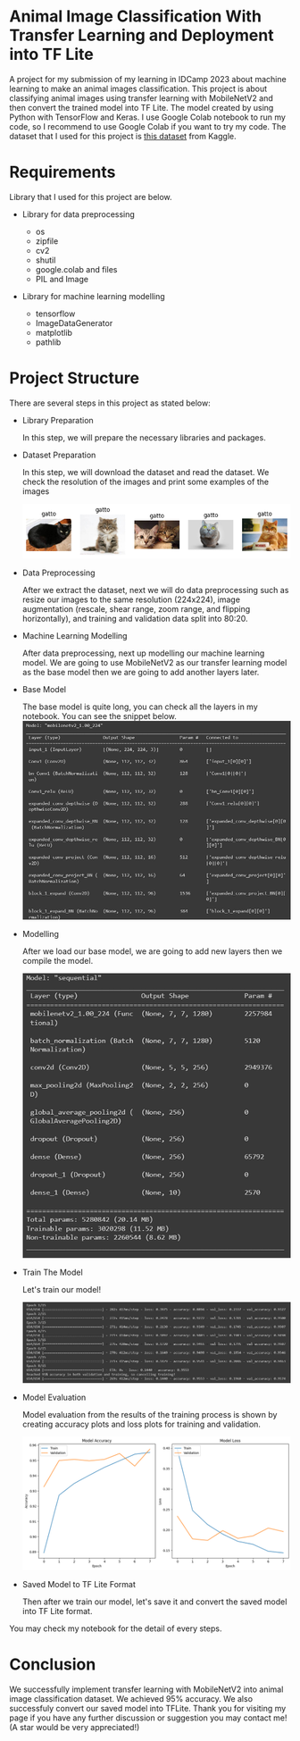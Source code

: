 # Animal Image Classification With Transfer Learning and Deployment into TF Lite
A project for my submission of my learning in IDCamp 2023 about machine learning to make an animal images classification. This project is about classifying animal images using transfer learning with MobileNetV2 and then convert the trained model into TF Lite. The model created by using Python with TensorFlow and Keras. I use Google Colab notebook to run my code, so I recommend to use Google Colab if you want to try my code. The dataset that I used for this project is [this dataset](https://www.kaggle.com/datasets/alessiocorrado99/animals10) from Kaggle.

# Requirements

Library that I used for this project are below.
* Library for data preprocessing
  * os
  * zipfile
  * cv2
  * shutil
  * google.colab and files
  *  PIL and Image

* Library for machine learning modelling
  * tensorflow
  * ImageDataGenerator
  * matplotlib
  * pathlib

# Project Structure

There are several steps in this project as stated below:
* Library Preparation
  
  In this step, we will prepare the necessary libraries and packages.
* Dataset Preparation
  
  In this step, we will download the dataset and read the dataset. We check the resolution of the images and print some examples of the images

  ![Image Examples.](https://github.com/harisyf/image-classification-with-transfer-learning-deployment/blob/main/images/images-example.png)
* Data Preprocessing
  
  After we extract the dataset, next we will do data preprocessing such as resize our images to the same resolution (224x224), image augmentation (rescale, shear range, zoom range, and flipping horizontally), and training and validation data split into 80:20.

* Machine Learning Modelling
  
  After data preprocessing, next up modelling our machine learning model. We are going to use MobileNetV2 as our transfer learning model as the base model then we are going to add another layers later.

* Base Model
  
  The base model is quite long, you can check all the layers in my notebook. You can see the snippet below.
  ![Base Model Summary.](https://github.com/harisyf/image-classification-with-transfer-learning-deployment/blob/main/images/base-model.png)

* Modelling
  
  After we load our base model, we are going to add new layers then we compile the model.

  ![Model Summary.](https://github.com/harisyf/image-classification-with-transfer-learning-deployment/blob/main/images/model.png)

* Train The Model
  
  Let's train our model!

  ![Model Training.](https://github.com/harisyf/image-classification-with-transfer-learning-deployment/blob/main/images/model-training.png)

* Model Evaluation

  Model evaluation from the results of the training process is shown by creating accuracy plots and loss plots for training and validation.
  
  ![Model Evaluation.](https://github.com/harisyf/image-classification-with-transfer-learning-deployment/blob/main/images/evaluation.png)
  
* Saved Model to TF Lite Format

  Then after we train our model, let's save it and convert the saved model into TF Lite format.
  
You may check my notebook for the detail of every steps.

# Conclusion
We successfully implement transfer learning with MobileNetV2 into animal image classification dataset. We achieved 95% accuracy. We also successfuly convert our saved model into TFLite. Thank you for visiting my page if you have any further discussion or suggestion you may contact me! (A star would be very appreciated!)

